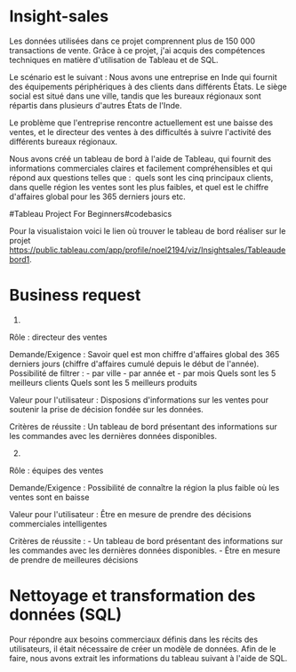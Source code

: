 # Insight-sales

Les données utilisées dans ce projet comprennent plus de 150 000 transactions de vente. Grâce à ce projet, j'ai acquis des compétences techniques en matière d'utilisation de Tableau et de SQL.

Le scénario est le suivant : Nous avons une entreprise  en Inde qui fournit des équipements périphériques à des clients dans différents États. Le siège social est situé dans une ville, tandis que les bureaux régionaux sont répartis dans plusieurs d'autres États de l'Inde.

Le problème que l'entreprise rencontre actuellement est une baisse des ventes, et le directeur des ventes à des difficultés à suivre l'activité des différents bureaux régionaux.

Nous avons créé un tableau de bord à l'aide de Tableau, qui fournit des informations commerciales claires et facilement compréhensibles et qui répond aux questions telles que :  quels sont les cinq principaux clients, dans quelle région les ventes sont les plus faibles, et quel est le chiffre d'affaires global pour les 365 derniers jours etc.

#Tableau Project For Beginners#codebasics

Pour la visualistaion voici le lien où trouver 
le tableau de bord réaliser sur le projet https://public.tableau.com/app/profile/noel2194/viz/Insightsales/Tableaudebord1.


# Business request

1)

Rôle : directeur des ventes

Demande/Exigence : 
	Savoir quel est mon chiffre d'affaires global des 365 derniers jours (chiffre d'affaires cumulé depuis le début de l'année). 
	Possibilité de filtrer :
							- par ville 
							- par année et 
							- par mois
		Quels sont les 5 meilleurs clients
		Quels sont les 5 meilleurs produits
		
Valeur pour l'utilisateur : 
				Disposions d'informations sur les ventes pour soutenir la prise de décision fondée sur les données.
				
Critères de réussite :
			Un tableau de bord présentant des informations sur les commandes avec les dernières données disponibles.
			
2)

Rôle : équipes des ventes

Demande/Exigence : 
	Possibilité de connaître la région la plus faible où les ventes sont en baisse
		
Valeur pour l'utilisateur : 
				Être en mesure de prendre des décisions commerciales intelligentes  
				
Critères de réussite :
			- Un tableau de bord présentant des informations sur les commandes avec les dernières données disponibles.
			- Être en mesure de prendre de meilleures décisions

# Nettoyage et transformation des données (SQL)

Pour répondre aux besoins commerciaux définis dans les récits des utilisateurs, il était nécessaire de créer un modèle de données. Afin de le faire, nous avons extrait les informations du tableau suivant à l'aide de SQL.






